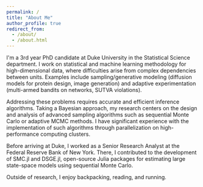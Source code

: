 ```yaml
---
permalink: /
title: "About Me"
author_profile: true
redirect_from: 
  - /about/
  - /about.html
---
```


I'm a 3rd year PhD candidate at Duke University in the Statistical Science department. I work on statistical and machine learning methodology for high-dimensional data, where difficulties arise from complex dependencies between units. Examples include sampling/generative modeling (diffusion models for protein design, image generation) and adaptive experimentation (multi-armed bandits on networks, SUTVA violations). 

Addressing these problems requires accurate and efficient inference algorithms. Taking a Bayesian approach, my research centers on the design and analysis of advanced sampling algorithms such as sequential Monte Carlo or adaptive MCMC methods. I have significant experience with the implementation of such algorithms through parallelization on high-performance computing clusters. 

Before arriving at Duke, I worked as a Senior Research Analyst at the Federal Reserve Bank of New York. There, I contributed to the development of SMC.jl and DSGE.jl, open-source Julia packages for estimating large state-space models using sequential Monte Carlo. 

Outside of research, I enjoy backpacking, reading, and running. 